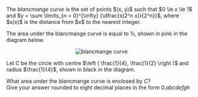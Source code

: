 <p>The <i>blancmange curve</i> is the set of points $(x, y)$ such that $0 \le x \le 1$ and $y = \sum \limits_{n = 0}^{\infty} {\dfrac{s(2^n x)}{2^n}}$, where $s(x)$ is the distance from $x$ to the nearest integer.</p>

<p>The area under the blancmange curve is equal to ½, shown in pink in the diagram below.</p>

<div style="text-align:center;">
<img src="project/images/p226_scoop2.gif" class="dark_img" alt="blancmange curve" /></div>

<p>Let <var>C</var> be the circle with centre $\left ( \frac{1}{4}, \frac{1}{2} \right )$ and radius $\frac{1}{4}$, shown in black in the diagram.</p>

<p>What area under the blancmange curve is enclosed by <var>C</var>?<br />Give your answer rounded to eight decimal places in the form <i>0.abcdefgh</i></p>

